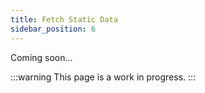 ```yaml
---
title: Fetch Static Data
sidebar_position: 6
---
```


Coming soon...

:::warning
This page is a work in progress.
:::

